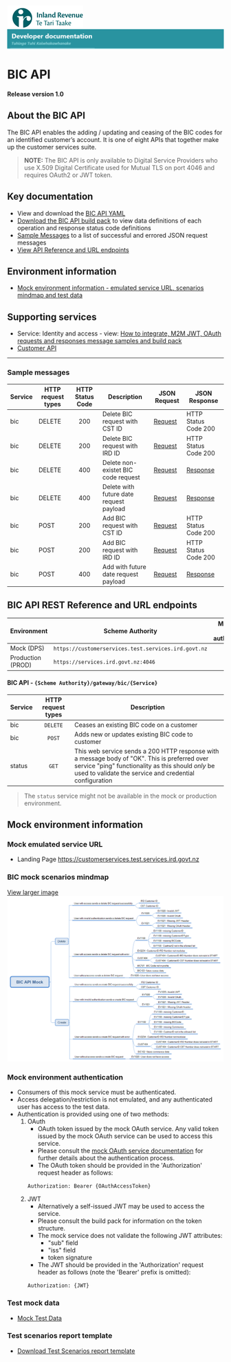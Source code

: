
![IRD logo](../../Images/IRlogo.gif)</br>
![Software Dev](../../Images/SoftwareDev.png)

# BIC API 

#### Release version 1.0

## About the BIC API 

The BIC API enables the adding / updating and ceasing of the BIC codes for an identified customer’s account. It is one of eight APIs that together make up the customer services suite.

>**NOTE:** The BIC API is only available to Digital Service Providers who use X.509 Digital Certificate used for Mutual TLS on port 4046 and requires OAuth2 or JWT token.

## Key documentation
* View and download the [BIC API YAML](BIC%202021-11-29.yaml)
* [Download the BIC API build pack](Build%20pack%20-%20BIC%20API.pdf) to view data definitions of each operation and response status code definitions
* [Sample Messages](#Sample-Messages) to a list of successful and errored JSON request messages 
* [View API Reference and URL endpoints](#BIC-API-REST-Reference)	

## Environment information
* [Mock environment information - emulated service URL, scenarios mindmap and test data](#mock-environment-information)

## Supporting services
* Service: Identity and access - view: [How to integrate, M2M JWT, OAuth requests and responses message samples and build pack](https://github.com/InlandRevenue/Gateway_Services-Access/tree/master/Identity%20and%20Access)
* [Customer API](../Customer%20API)
---

<a name="Sample-Messages"></a>
### Sample messages

| Service | HTTP request types | HTTP Status Code| Description | JSON Request | JSON Response | 
| -- | -- | :--: | -- | -- | -- | 
| bic | DELETE | 200 | Delete BIC request with CST ID | [Request](sample%20messages/DELETE_200_Delete_bic_request_with_CST_ID.json) | HTTP Status Code 200 | 
| bic | DELETE | 200 | Delete BIC request with IRD ID | [Request](sample%20messages/DELETE_200_Delete_bic_request_with_IRD_ID.json) | HTTP Status Code 200 |
| bic | DELETE | 400 | Delete non-existet BIC code request | [Request](sample%20messages/DELETE_400_bic_BIC101_delete_non-existet_biccode_request_payload.json) | [Response](sample%20messages/DELETE_400_bic_BIC101_delete_non-existet_biccode_response_payload.json) |
| bic | DELETE | 400 | Delete with future date request payload |[Request](sample%20messages/DELETE_400_bic_BIC103_delete_with_future_date_request_payload.json) | [Response](sample%20messages/DELETE_400_bic_BIC103_delete_with_future_date_response_payload.json) |
| bic | POST | 200 | Add BIC request with CST ID | [Request](sample%20messages/POST_200_Add_bic_request_with_CST_ID.json) | HTTP Status Code 200| 
| bic | POST | 200 | Add BIC request with IRD ID| [Request](sample%20messages/POST_200_Add_bic_request_with_IRD_ID.json) | HTTP Status Code 200 |
| bic | POST   | 400 | Add with future date request payload |[Request](sample%20messages/POST_400_bic_BIC102_add_with_future_date_request_payload.json) | [Response](sample%20messages/POST_400_bic_BIC102_add_with_future_date_response_payload.json) |



<a name="BIC-API-REST-Reference"></a>
## BIC API REST Reference and URL endpoints

| Environment | Scheme Authority | Mutual TLS (mTLS) authentication |
| --- | --- | :---: |
| Mock (DPS)| `https://customerservices.test.services.ird.govt.nz`| no |
| Production (PROD) | `https://services.ird.govt.nz:4046`| yes |

#### BIC API - `{Scheme Authority}/gateway/bic/{Service}`
| Service | HTTP request types | Description | 
| -- | :--: | -- | 
| bic |  `DELETE` | Ceases an existing BIC code on a customer |
| bic |  `POST` | Adds new or updates existing BIC code to customer  |
| status | `GET` | This web service sends a 200 HTTP response with a message body of "OK". This is preferred over service "ping" functionality as this should *only* be used to validate the service and credential configuration | 

> The `status` service might not be available in the mock or production environment.

<a name="mock-environment-information"></a>
## Mock environment information

### Mock emulated service URL
* Landing Page https://customerservices.test.services.ird.govt.nz

### BIC mock scenarios mindmap

[View larger image](../images/BIC%20API%20Mock.png)
![Mock Scenarios](../images/BIC%20API%20Mock.png)

### Mock environment authentication
   * Consumers of this mock service must be authenticated.
   * Access delegation/restriction is not emulated, and any authenticated user has access to the test data.
   * Authentication is provided using one of two methods:
     1. OAuth
        * OAuth token issued by the mock OAuth service. Any valid token issued by the mock OAuth service can be used to access this service.
        * Please consult the [mock OAuth service documentation](https://mock-oauth.ird.digitalpartner.services/) for further details about the authentication process.
        * The OAuth token should be provided in the 'Authorization' request header as follows:
        ```
        Authorization: Bearer {OAuthAccessToken}
        ```
     2. JWT
        * Alternatively a self-issued JWT may be used to access the service.
        * Please consult the build pack for information on the token structure.
        * The mock service does not validate the following JWT attributes:
            * "sub" field
            * "iss" field
            * token signature
        * The JWT should be provided in the 'Authorization' request header as follows (note the 'Bearer' prefix is omitted):
        ```
        Authorization: {JWT}
        ```
		
### Test mock data
* [Mock Test Data](../Test%20Details/) 		
		
### Test scenarios report template

- [Download Test Scenarios report template](BIC%20API%20-%20Test%20Report_v1.0.docx) 



